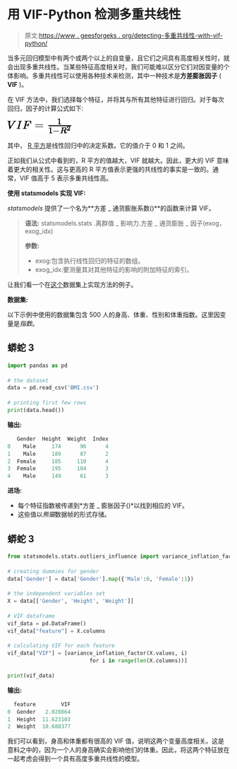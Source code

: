 # 用 VIF-Python 检测多重共线性

> 原文:[https://www . geesforgeks . org/detecting-多重共线性-with-vif-python/](https://www.geeksforgeeks.org/detecting-multicollinearity-with-vif-python/)

当多元回归模型中有两个或两个以上的自变量，且它们之间具有高度相关性时，就会出现多重共线性。当某些特征高度相关时，我们可能难以区分它们对因变量的个体影响。多重共线性可以使用各种技术来检测，其中一种技术是**方差膨胀因子** ( **VIF** )。

在 VIF 方法中，我们选择每个特征，并将其与所有其他特征进行回归。对于每次回归，因子的计算公式如下:

![VIF=\frac{1}{1-R^2}](img/2521f139735e6f2f9ad4f316fbc0128d.png "Rendered by QuickLaTeX.com")

其中， [R 平方](https://www.geeksforgeeks.org/ml-r-squared-in-regression-analysis/)是线性回归中的决定系数。它的值介于 0 和 1 之间。

正如我们从公式中看到的，R 平方的值越大，VIF 就越大。因此，更大的 VIF 意味着更大的相关性。这与更高的 R 平方值表示更强的共线性的事实是一致的。通常，VIF 值高于 5 表示多重共线性高。

**使用 statsmodels 实现 VIF:**

*statsmodels* 提供了一个名为**方差 _ 通货膨胀系数()**的函数来计算 VIF。

> **语法:** statsmodels.stats .离群值 _ 影响力.方差 _ 通货膨胀 _ 因子(exog，exog_idx)
> 
> **参数:**
> 
> *   exog:包含执行线性回归的特征的数组。
> *   exog_idx:要测量其对其他特征的影响的附加特征的索引。

让我们看一个在[这个](https://drive.google.com/file/d/1I-jM0C_PXxblbOyX6K-65b8YChHN_SRz/view?usp=sharing)数据集上实现方法的例子。

**数据集:**

以下示例中使用的数据集包含 500 人的身高、体重、性别和体重指数。这里因变量是*指数*。

## 蟒蛇 3

```py
import pandas as pd 

# the dataset
data = pd.read_csv('BMI.csv')

# printing first few rows
print(data.head())
```

**输出:**

```py
   Gender  Height  Weight  Index
0    Male     174      96      4
1    Male     189      87      2
2  Female     185     110      4
3  Female     195     104      3
4    Male     149      61      3
```

**进场:**

*   每个特征指数被传递到*方差 _ 膨胀因子()*以找到相应的 VIF。
*   这些值以*熊猫*数据帧的形式存储。

## 蟒蛇 3

```py
from statsmodels.stats.outliers_influence import variance_inflation_factor

# creating dummies for gender
data['Gender'] = data['Gender'].map({'Male':0, 'Female':1})

# the independent variables set
X = data[['Gender', 'Height', 'Weight']]

# VIF dataframe
vif_data = pd.DataFrame()
vif_data["feature"] = X.columns

# calculating VIF for each feature
vif_data["VIF"] = [variance_inflation_factor(X.values, i)
                          for i in range(len(X.columns))]

print(vif_data)
```

**输出:**

```py
  feature        VIF
0  Gender   2.028864
1  Height  11.623103
2  Weight  10.688377
```

我们可以看到，身高和体重都有很高的 VIF 值，说明这两个变量高度相关。这是意料之中的，因为一个人的身高确实会影响他们的体重。因此，将这两个特征放在一起考虑会得到一个具有高度多重共线性的模型。